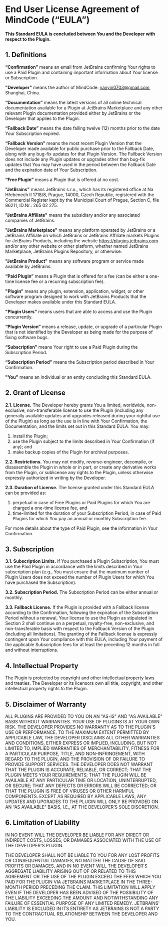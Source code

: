 # **End User License Agreement of MindCode (“EULA”)**

**This Standard EULA is concluded between You and the Developer with respect to the Plugin.**

## **1. Definitions**

**“Confirmation”** means an email from JetBrains confirming Your rights to use a Paid Plugin and containing important information about Your license or Subscription.

**"Developer"** means the author of MindCode: [yanyin0703@gmail.com](mailto:yanyin0703@gmail.com), Shanghai, China.

**“Documentation”** means the latest versions of all online technical documentation available for a Plugin at JetBrains Marketplace and any other relevant Plugin documentation provided either by JetBrains or the Developer that applies to the Plugin.

**“Fallback Date”** means the date falling twelve (12) months prior to the date Your Subscription expired.

**“Fallback Version”** means the most recent Plugin Version that the Developer made available for public purchase prior to the Fallback Date, along with any bug-fix updates for that Plugin Version. The Fallback Version does not include any Plugin updates or upgrades other than bug-fix updates that You may have used in the period between the Fallback Date and the expiration date of Your Subscription. 

**“Free Plugin”** means a Plugin that is offered at no cost.

**"JetBrains"** means JetBrains s.r.o., which has its registered office at Na Hřebenech II 1718/8, Prague, 14000, Czech Republic, registered with the Commercial Register kept by the Municipal Court of Prague, Section C, file 86211, ID.Nr.: 265 02 275.

**"JetBrains Affiliate"** means the subsidiary and/or any associated companies of JetBrains.

**"JetBrains Marketplace"** means any platform operated by JetBrains or a JetBrains Affiliate on which JetBrains or JetBrains Affiliate markets Plugins for JetBrains Products, including the website https://plugins.jetbrains.com and/or any other website or other platform, whether named JetBrains Marketplace, JetBrains Plugins Repository, or otherwise.

**"JetBrains Product"** means any software program or service made available by JetBrains.

**“Paid Plugin”** means a Plugin that is offered for a fee (can be either a one-time license fee or a recurring subscription fee).

**"Plugin"** means any plugin, extension, application, widget, or other software program designed to work with JetBrains Products that the Developer makes available under this Standard EULA.

**"Plugin Users"** means users that are able to access and use the Plugin concurrently.

**“Plugin Version”** means a release, update, or upgrade of a particular Plugin that is not identified by the Developer as being made for the purpose of fixing software bugs.

**“Subscription”** means Your right to use a Paid Plugin during the Subscription Period.

**“Subscription Period”** means the Subscription period described in Your Confirmation.

**"You"** means an individual or an entity concluding this Standard EULA.

## **2. Grant of License**

**2.1. License.** The Developer hereby grants You a limited, worldwide, non-exclusive, non-transferable license to use the Plugin (including any generally available updates and upgrades released during your rightful use of the Plugin) as long as the use is in line with Your Confirmation, the Documentation, and the limits set out in this Standard EULA. You may:

1. install the Plugin;
2. use the Plugin subject to the limits described in Your Confirmation (if any); and
3. make backup copies of the Plugin for archival purposes.

**2.2. Restrictions.** You may not modify, reverse-engineer, decompile, or disassemble the Plugin in whole or in part, or create any derivative works from the Plugin, or sublicense any rights to the Plugin, unless otherwise expressly authorized in writing by the Developer.

**2.3. Duration of License.** The license granted under this Standard EULA can be provided as:

1. perpetual in case of Free Plugins or Paid Plugins for which You are charged a one-time license fee, and
2. time-limited for the duration of your Subscription Period, in case of Paid Plugins for which You pay an annual or monthly Subscription fee.

For more details about the type of Paid Plugin, see the information in Your Confirmation.

## **3. Subscription**

**3.1. Subscription Limits.** If You purchased a Plugin Subscription, You must use the Paid Plugin in accordance with the limits described in Your subscription plan (e.g., You must ensure that the maximum number of Plugin Users does not exceed the number of Plugin Users for which You have purchased the Subscription).

**3.2. Subscription Period.** The Subscription Period can be either annual or monthly.

**3.3. Fallback License.** If the Plugin is provided with a Fallback license according to the Confirmation, following the expiration of the Subscription Period without a renewal, Your license to use the Plugin as stipulated in Section 2 shall continue on a perpetual, royalty-free, non-exclusive, and non-transferable basis with respect to the Fallback Version of the Plugin (including all limitations). The granting of the Fallback license is expressly contingent upon Your compliance with this EULA, including Your payment of the applicable Subscription fees for at least the preceding 12 months in full and without interruptions.

## **4. Intellectual Property**

The Plugin is protected by copyright and other intellectual property laws and treaties. The Developer or its licensors own all title, copyright, and other intellectual property rights to the Plugin.

## **5. Disclaimer of Warranty**

ALL PLUGINS ARE PROVIDED TO YOU ON AN "AS-IS" AND "AS AVAILABLE" BASIS WITHOUT WARRANTIES. YOUR USE OF PLUGINS IS AT YOUR OWN RISK. THE DEVELOPER PROVIDES NO WARRANTY AS TO THE PLUGIN'S USE OR PERFORMANCE. TO THE MAXIMUM EXTENT PERMITTED BY APPLICABLE LAW, THE DEVELOPER DISCLAIMS ALL OTHER WARRANTIES AND CONDITIONS, EITHER EXPRESS OR IMPLIED, INCLUDING, BUT NOT LIMITED TO, IMPLIED WARRANTIES OF MERCHANTABILITY, FITNESS FOR A PARTICULAR PURPOSE, TITLE, AND NON-INFRINGEMENT, WITH REGARD TO THE PLUGIN, AND THE PROVISION OF OR FAILURE TO PROVIDE SUPPORT SERVICES. THE DEVELOPER DOES NOT WARRANT THAT THE PLUGIN IS ACCURATE, RELIABLE, OR CORRECT; THAT THE PLUGIN MEETS YOUR REQUIREMENTS; THAT THE PLUGIN WILL BE AVAILABLE AT ANY PARTICULAR TIME OR LOCATION, UNINTERRUPTED, OR SECURE; THAT ANY DEFECTS OR ERRORS WILL BE CORRECTED; OR THAT THE PLUGIN IS FREE OF VIRUSES OR OTHER HARMFUL COMPONENTS. EXCEPT AS REQUIRED BY APPLICABLE LAWS, ANY UPDATES AND UPGRADES TO THE PLUGIN WILL ONLY BE PROVIDED ON AN “AS AVAILABLE” BASIS, I.E., AT THE DEVELOPER’S SOLE DISCRETION.

## **6. Limitation of Liability**

IN NO EVENT WILL THE DEVELOPER BE LIABLE FOR ANY DIRECT OR INDIRECT COSTS, LOSSES, OR DAMAGES ASSOCIATED WITH THE USE OF THE DEVELOPER'S PLUGIN.

THE DEVELOPER SHALL NOT BE LIABLE TO YOU FOR ANY LOST PROFITS OR CONSEQUENTIAL DAMAGES, NO MATTER THE CAUSE OF SAID PROFITS OR DAMAGES, AND IN NO EVENT WILL THE DEVELOPER'S AGGREGATE LIABILITY ARISING OUT OF OR RELATED TO THIS AGREEMENT OR THE USE OF THE PLUGIN EXCEED THE FEES WHICH YOU PAID FOR THE PLUGIN VIA JETBRAINS MARKETPLACE IN THE THREE-MONTH PERIOD PRECEDING THE CLAIM. THIS LIMITATION WILL APPLY EVEN IF THE DEVELOPER HAS BEEN ADVISED OF THE POSSIBILITY OF THE LIABILITY EXCEEDING THE AMOUNT AND NOTWITHSTANDING ANY FAILURE OF ESSENTIAL PURPOSE OF ANY LIMITED REMEDY. JETBRAINS' LIABILITY IS EXCLUDED IN ITS ENTIRETY AS JETBRAINS IS NOT A PARTY TO THE CONTRACTUAL RELATIONSHIP BETWEEN THE DEVELOPER AND YOU.
